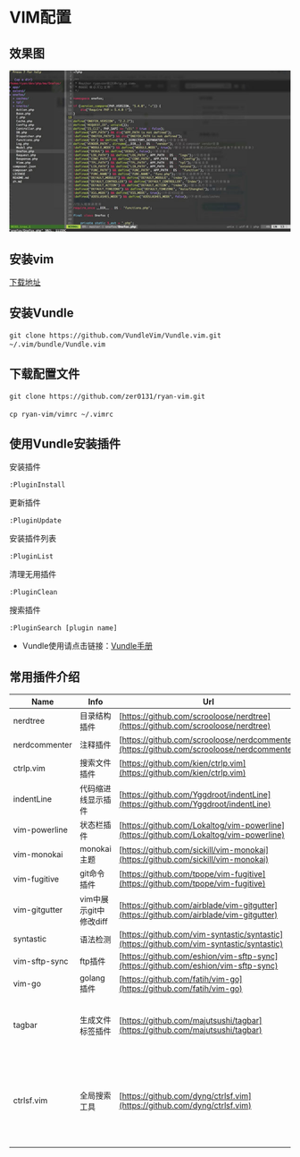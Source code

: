 # VIM配置

## 效果图

![vim view](./vim-view.jpg)

## 安装vim

[下载地址](https://github.com/vim/vim/releases)

## 安装Vundle

```
git clone https://github.com/VundleVim/Vundle.vim.git ~/.vim/bundle/Vundle.vim
```

## 下载配置文件

```
git clone https://github.com/zer0131/ryan-vim.git

cp ryan-vim/vimrc ~/.vimrc
```

## 使用Vundle安装插件

安装插件
```
:PluginInstall
```

更新插件
```
:PluginUpdate
```

安装插件列表
```
:PluginList
```

清理无用插件
```
:PluginClean
```

搜索插件
```
:PluginSearch [plugin name]
```

* Vundle使用请点击链接：[Vundle手册](https://github.com/VundleVim/Vundle.vim)

## 常用插件介绍

Name|Info|Url|Remark
------|------|------|------
nerdtree|目录结构插件|[https://github.com/scrooloose/nerdtree](https://github.com/scrooloose/nerdtree)|N/A
nerdcommenter|注释插件|[https://github.com/scrooloose/nerdcommenter](https://github.com/scrooloose/nerdcommenter)|N/A
ctrlp.vim|搜索文件插件|[https://github.com/kien/ctrlp.vim](https://github.com/kien/ctrlp.vim)|N/A
indentLine|代码缩进线显示插件|[https://github.com/Yggdroot/indentLine](https://github.com/Yggdroot/indentLine)|N/A
vim-powerline|状态栏插件|[https://github.com/Lokaltog/vim-powerline](https://github.com/Lokaltog/vim-powerline)|N/A
vim-monokai|monokai主题|[https://github.com/sickill/vim-monokai](https://github.com/sickill/vim-monokai)|N/A
vim-fugitive|git命令插件|[https://github.com/tpope/vim-fugitive](https://github.com/tpope/vim-fugitive)|N/A
vim-gitgutter|vim中展示git中修改diff|[https://github.com/airblade/vim-gitgutter](https://github.com/airblade/vim-gitgutter)|N/A
syntastic|语法检测|[https://github.com/vim-syntastic/syntastic](https://github.com/vim-syntastic/syntastic)|N/A
vim-sftp-sync|ftp插件|[https://github.com/eshion/vim-sftp-sync](https://github.com/eshion/vim-sftp-sync)|N/A
vim-go|golang插件|[https://github.com/fatih/vim-go](https://github.com/fatih/vim-go)|N/A
tagbar|生成文件标签插件|[https://github.com/majutsushi/tagbar](https://github.com/majutsushi/tagbar)|这个插件使用前提是需要安装[ctags](http://ctags.sourceforge.net/)
ctrlsf.vim|全局搜索工具|[https://github.com/dyng/ctrlsf.vim](https://github.com/dyng/ctrlsf.vim)|插件使用前先安装ag或ack，建议安装ag，速度更快[ag](https://github.com/ggreer/the_silver_searcher)


